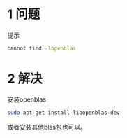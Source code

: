# 1 问题
提示 
```bash
cannot find -lopenblas
```

# 2 解决
安装openblas
```bash
sudo apt-get install libopenblas-dev
```

或者安装其他blas包也可以。